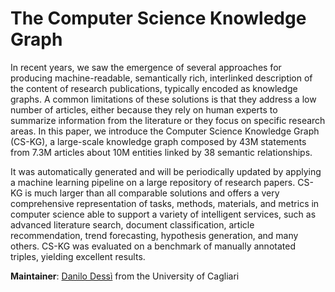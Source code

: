 The Computer Science Knowledge Graph
===================

In recent years, we saw the emergence of several approaches for producing machine-readable, semantically rich, interlinked description of the content of research publications, typically encoded as knowledge graphs. A common limitations of these solutions is that they address a low number of articles, either because they rely on human experts to summarize information from the literature or they focus on specific research areas.
 In this paper, we introduce the Computer Science Knowledge Graph (CS-KG), a large-scale knowledge graph composed by 43M statements from 7.3M articles about 10M entities linked by 38 semantic relationships.
 
 It was automatically generated and will be periodically updated by applying a machine learning pipeline on a large repository of research papers. CS-KG is much larger than all comparable solutions and offers a very comprehensive representation of tasks, methods, materials, and metrics in computer science able to support a variety of intelligent services, such as advanced literature search, document classification, article recommendation, trend forecasting, hypothesis generation, and many others. CS-KG was evaluated on a benchmark of manually annotated triples, yielding excellent results.


**Maintainer**: [Danilo Dessì](https://www.unica.it/unica/page/it/danilo_dessi)  from the University of Cagliari 

